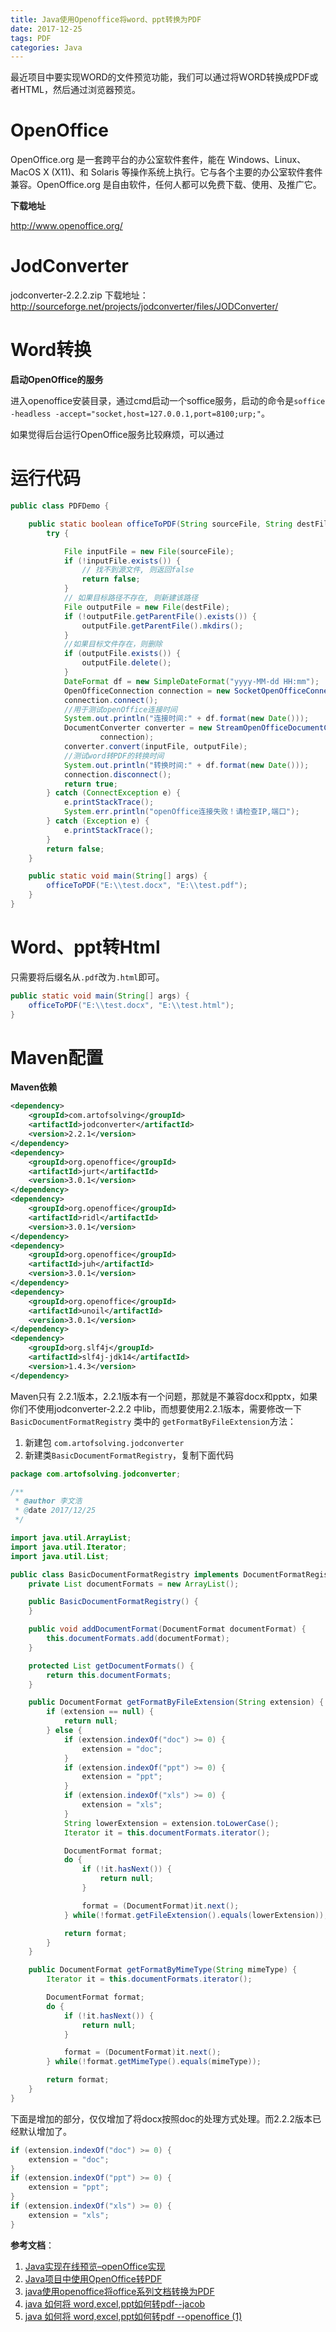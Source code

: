 ```yaml
---
title: Java使用Openoffice将word、ppt转换为PDF
date: 2017-12-25
tags: PDF
categories: Java
---
```



最近项目中要实现WORD的文件预览功能，我们可以通过将WORD转换成PDF或者HTML，然后通过浏览器预览。

# OpenOffice

OpenOffice.org 是一套跨平台的办公室软件套件，能在 Windows、Linux、MacOS X (X11)、和 Solaris 等操作系统上执行。它与各个主要的办公室软件套件兼容。OpenOffice.org 是自由软件，任何人都可以免费下载、使用、及推广它。

<!-- more -->


**下载地址**

http://www.openoffice.org/

# JodConverter

jodconverter-2.2.2.zip 下载地址：
http://sourceforge.net/projects/jodconverter/files/JODConverter/

# Word转换

**启动OpenOffice的服务**

进入openoffice安装目录，通过cmd启动一个soffice服务，启动的命令是`soffice -headless -accept="socket,host=127.0.0.1,port=8100;urp;"`。

如果觉得后台运行OpenOffice服务比较麻烦，可以通过
# 运行代码


```java
public class PDFDemo {

    public static boolean officeToPDF(String sourceFile, String destFile) {
        try {

            File inputFile = new File(sourceFile);
            if (!inputFile.exists()) {
                // 找不到源文件, 则返回false
                return false;
            }
            // 如果目标路径不存在, 则新建该路径
            File outputFile = new File(destFile);
            if (!outputFile.getParentFile().exists()) {
                outputFile.getParentFile().mkdirs();
            }
            //如果目标文件存在，则删除
            if (outputFile.exists()) {
                outputFile.delete();
            }
            DateFormat df = new SimpleDateFormat("yyyy-MM-dd HH:mm");
            OpenOfficeConnection connection = new SocketOpenOfficeConnection("127.0.0.1", 8100);
            connection.connect();
            //用于测试openOffice连接时间
            System.out.println("连接时间:" + df.format(new Date()));
            DocumentConverter converter = new StreamOpenOfficeDocumentConverter(
                    connection);
            converter.convert(inputFile, outputFile);
            //测试word转PDF的转换时间
            System.out.println("转换时间:" + df.format(new Date()));
            connection.disconnect();
            return true;
        } catch (ConnectException e) {
            e.printStackTrace();
            System.err.println("openOffice连接失败！请检查IP,端口");
        } catch (Exception e) {
            e.printStackTrace();
        }
        return false;
    }

    public static void main(String[] args) {
        officeToPDF("E:\\test.docx", "E:\\test.pdf");
    }
}
```
# Word、ppt转Html

只需要将后缀名从`.pdf`改为`.html`即可。

```java
public static void main(String[] args) {
    officeToPDF("E:\\test.docx", "E:\\test.html");
}
```

# Maven配置

**Maven依赖**

```xml
<dependency>
	<groupId>com.artofsolving</groupId>
	<artifactId>jodconverter</artifactId>
	<version>2.2.1</version>
</dependency>
<dependency>
	<groupId>org.openoffice</groupId>
	<artifactId>jurt</artifactId>
	<version>3.0.1</version>
</dependency>
<dependency>
	<groupId>org.openoffice</groupId>
	<artifactId>ridl</artifactId>
	<version>3.0.1</version>
</dependency>
<dependency>
	<groupId>org.openoffice</groupId>
	<artifactId>juh</artifactId>
	<version>3.0.1</version>
</dependency>
<dependency>
	<groupId>org.openoffice</groupId>
	<artifactId>unoil</artifactId>
	<version>3.0.1</version>
</dependency>
<dependency>
	<groupId>org.slf4j</groupId>
	<artifactId>slf4j-jdk14</artifactId>
	<version>1.4.3</version>
</dependency>
```

Maven只有 2.2.1版本，2.2.1版本有一个问题，那就是不兼容docx和pptx，如果你们不使用jodconverter-2.2.2 中lib，而想要使用2.2.1版本，需要修改一下 `BasicDocumentFormatRegistry` 类中的 `getFormatByFileExtension`方法：
1. 新建包 `com.artofsolving.jodconverter`
2. 新建类`BasicDocumentFormatRegistry`，复制下面代码


```java
package com.artofsolving.jodconverter;

/**
 * @author 李文浩
 * @date 2017/12/25
 */

import java.util.ArrayList;
import java.util.Iterator;
import java.util.List;

public class BasicDocumentFormatRegistry implements DocumentFormatRegistry {
    private List documentFormats = new ArrayList();

    public BasicDocumentFormatRegistry() {
    }

    public void addDocumentFormat(DocumentFormat documentFormat) {
        this.documentFormats.add(documentFormat);
    }

    protected List getDocumentFormats() {
        return this.documentFormats;
    }

    public DocumentFormat getFormatByFileExtension(String extension) {
        if (extension == null) {
            return null;
        } else {
            if (extension.indexOf("doc") >= 0) {
                extension = "doc";
            }
            if (extension.indexOf("ppt") >= 0) {
                extension = "ppt";
            }
            if (extension.indexOf("xls") >= 0) {
                extension = "xls";
            }
            String lowerExtension = extension.toLowerCase();
            Iterator it = this.documentFormats.iterator();

            DocumentFormat format;
            do {
                if (!it.hasNext()) {
                    return null;
                }

                format = (DocumentFormat)it.next();
            } while(!format.getFileExtension().equals(lowerExtension));

            return format;
        }
    }

    public DocumentFormat getFormatByMimeType(String mimeType) {
        Iterator it = this.documentFormats.iterator();

        DocumentFormat format;
        do {
            if (!it.hasNext()) {
                return null;
            }

            format = (DocumentFormat)it.next();
        } while(!format.getMimeType().equals(mimeType));

        return format;
    }
}
```

下面是增加的部分，仅仅增加了将docx按照doc的处理方式处理。而2.2.2版本已经默认增加了。

```java
if (extension.indexOf("doc") >= 0) {
    extension = "doc";
}
if (extension.indexOf("ppt") >= 0) {
    extension = "ppt";
}
if (extension.indexOf("xls") >= 0) {
    extension = "xls";
}
```

**参考文档**：
1. [Java实现在线预览–openOffice实现](http://blog.csdn.net/yjclsx/article/details/51445546)
2. [Java项目中使用OpenOffice转PDF](http://blog.csdn.net/qq_33571718/article/details/51154472)
3. [java使用openoffice将office系列文档转换为PDF](http://blog.csdn.net/make_a_difference/article/details/53771136###;)
4. [java 如何将 word,excel,ppt如何转pdf--jacob](http://www.cnblogs.com/xxyfhjl/p/6773786.html)
5. [java 如何将 word,excel,ppt如何转pdf --openoffice (1)](http://www.cnblogs.com/xxyfhjl/p/6775137.html)
